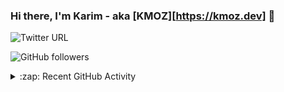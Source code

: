 
### Hi there, I'm Karim - aka [KMOZ][https://kmoz.dev] 👋 

![Twitter URL](https://img.shields.io/twitter/url?style=for-the-badge&url=https%3A%2F%2Ftwitter.com%2Fniceblueman)

![GitHub followers](https://img.shields.io/github/followers/km8oz?style=for-the-badge)
<details>
  <summary>:zap: Recent GitHub Activity</summary>
  
<!--START_SECTION:activity-->

<!--END_SECTION:activity-->

</details>
